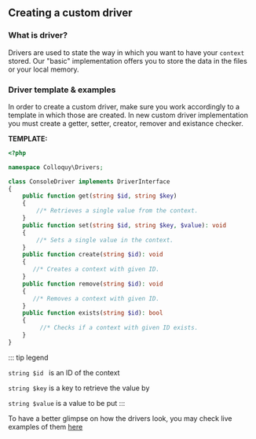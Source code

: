 ## Creating a custom driver

### What is driver?

Drivers are used to state the way in which you want to have your `context` stored. Our "basic" implementation offers you to store the data in the files or your local memory.

### Driver template & examples

In order to create a custom driver, make sure you work accordingly to a template in which those are created. In new custom driver implementation you must create a getter, setter, creator, remover and existance checker. 


**TEMPLATE:**
```php
<?php

namespace Colloquy\Drivers;

class ConsoleDriver implements DriverInterface
{
    public function get(string $id, string $key)
    {
        //* Retrieves a single value from the context.
    }
    public function set(string $id, string $key, $value): void
    {
        //* Sets a single value in the context.
    }
    public function create(string $id): void
    {
       //* Creates a context with given ID.
    }
    public function remove(string $id): void
    {
       //* Removes a context with given ID.
    }
    public function exists(string $id): bool
    {
         //* Checks if a context with given ID exists.
    }
}
```
::: tip legend

`string $id `   is an ID of the context

`string $key`   is a key to retrieve the value by

`string $value` is a value to be put 
:::

To have a better glimpse on how the drivers look, you may check live examples of them [here](https://github.com/DCzajkowski/colloquy/blob/master/src/Drivers/)
